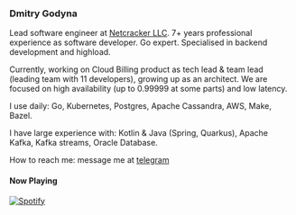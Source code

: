 ### Dmitry Godyna

Lead software engineer at [Netcracker LLC](https://www.netcracker.com). 7+ years professional experience as software
developer. Go expert. Specialised in backend development and highload.

Currently, working on Cloud Billing product as tech lead & team lead (leading team with 11 developers), growing up as an
architect. We are focused on high availability (up to 0.99999 at some parts) and low latency.

I use daily: Go, Kubernetes, Postgres, Apache Cassandra, AWS, Make, Bazel.

I have large experience with: Kotlin & Java (Spring, Quarkus), Apache Kafka, Kafka streams, Oracle Database.

How to reach me: message me at [telegram](@dmgo1014)

#### Now Playing

[![Spotify](https://dgodyna.vercel.app/api/spotify)](https://open.spotify.com/user/31wag62x2o2tyg6bgohazxsvxrty)